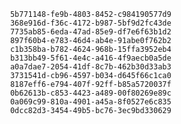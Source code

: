 
                5b771148-fe9b-4803-8452-c984190577d9
                368e916d-f36c-4172-b987-5bf9d2fc43de
                7735ab85-6eda-47ad-85e9-df7e6f63b1d2
                897f60b4-e783-46d4-ab4e-91abe0f762b2
                c1b358ba-b782-4624-968b-15ffa3952eb4
                b313bb49-5f61-4e4c-a416-4f9aecb0a5de
                a0a7dae7-2054-41df-8c7b-462b30d33ab3
                3731541d-cb96-4597-b034-d645f66c1ca0
                8187eff6-e794-407f-92ff-b85a5720037f
                0b62613b-c853-4423-a489-00f80269e89c
                0a069c99-810a-4901-a45a-8f0527e6c835
                0dcc82d3-3454-49b5-bc76-3ec9bd330629
                